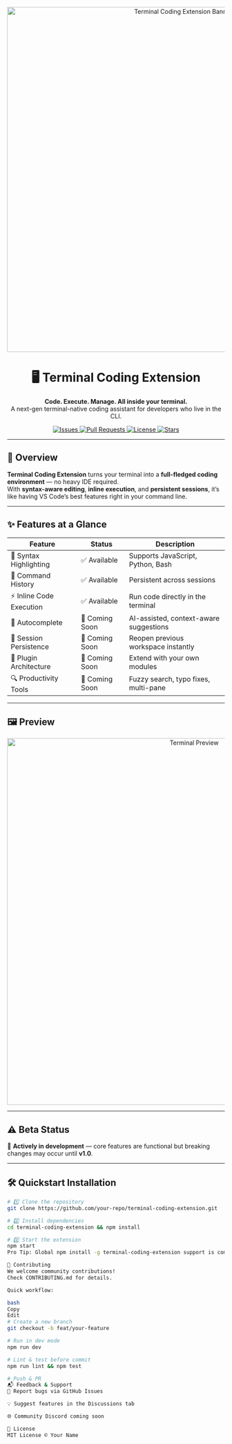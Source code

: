 <!-- Banner -->
<p align="center">
  <img src="https://i.postimg.cc/zXRdxj1Z/code-terminal.png" alt="Terminal Coding Extension Banner" width="800">
</p>

<h1 align="center">🖥 Terminal Coding Extension</h1>
<p align="center">
  <strong>Code. Execute. Manage. All inside your terminal.</strong><br>
  A next-gen terminal-native coding assistant for developers who live in the CLI.
</p>

<p align="center">
  <a href="https://github.com/your-repo/issues">
    <img src="https://img.shields.io/github/issues/your-repo/terminal-coding-extension?color=ff4d4d&style=flat-square" alt="Issues">
  </a>
  <a href="https://github.com/your-repo/pulls">
    <img src="https://img.shields.io/github/issues-pr/your-repo/terminal-coding-extension?color=00cc99&style=flat-square" alt="Pull Requests">
  </a>
  <a href="LICENSE">
    <img src="https://img.shields.io/github/license/your-repo/terminal-coding-extension?style=flat-square&color=yellow" alt="License">
  </a>
  <a href="https://github.com/your-repo/stargazers">
    <img src="https://img.shields.io/github/stars/your-repo/terminal-coding-extension?style=flat-square&color=orange" alt="Stars">
  </a>
</p>

---

## 🚀 Overview

**Terminal Coding Extension** turns your terminal into a **full-fledged coding environment** — no heavy IDE required.  
With **syntax-aware editing**, **inline execution**, and **persistent sessions**, it’s like having VS Code’s best features right in your command line.

---

## ✨ Features at a Glance

| Feature | Status | Description |
|---------|--------|-------------|
| 🎨 Syntax Highlighting | ✅ Available | Supports JavaScript, Python, Bash |
| 📜 Command History | ✅ Available | Persistent across sessions |
| ⚡ Inline Code Execution | ✅ Available | Run code directly in the terminal |
| 🤖 Autocomplete | 🚧 Coming Soon | AI-assisted, context-aware suggestions |
| 💾 Session Persistence | 🚧 Coming Soon | Reopen previous workspace instantly |
| 🔌 Plugin Architecture | 🚧 Coming Soon | Extend with your own modules |
| 🔍 Productivity Tools | 🚧 Coming Soon | Fuzzy search, typo fixes, multi-pane |

---

## 🖼 Preview

<p align="center">
  <img src="https://i.postimg.cc/wMLM3PnQ/terminal-preview.jpg" alt="Terminal Preview" width="850">
</p>

---

## ⚠️ Beta Status

🚧 **Actively in development** — core features are functional but breaking changes may occur until **v1.0**.

---

## 🛠 Quickstart Installation

```bash
# 1️⃣ Clone the repository
git clone https://github.com/your-repo/terminal-coding-extension.git

# 2️⃣ Install dependencies
cd terminal-coding-extension && npm install

# 3️⃣ Start the extension
npm start
Pro Tip: Global npm install -g terminal-coding-extension support is coming soon.

🤝 Contributing
We welcome community contributions!
Check CONTRIBUTING.md for details.

Quick workflow:

bash
Copy
Edit
# Create a new branch
git checkout -b feat/your-feature

# Run in dev mode
npm run dev

# Lint & test before commit
npm run lint && npm test

# Push & PR
📬 Feedback & Support
🐛 Report bugs via GitHub Issues

💡 Suggest features in the Discussions tab

🌐 Community Discord coming soon

📜 License
MIT License © Your Name
